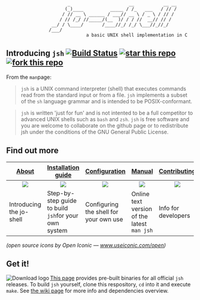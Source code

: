 ```
                       _                      __           __ __
                      (_)____          _____ / /_   ___   / // /
                     / // __ \ ______ / ___// __ \ / _ \ / // / 
                    / // /_/ //_____/(__  )/ / / //  __// // /  
                 __/ / \____/       /____//_/ /_/ \___//_//_/   
                /___/
                              a basic UNIX shell implementation in C
```
## Introducing `jsh`      [![Build Status](https://travis-ci.org/jovanbulck/jo-shell.svg?branch=master)](https://travis-ci.org/jovanbulck/jo-shell) [![star this repo](http://github-svg-buttons.herokuapp.com/star.svg?user=jovanbulck&repo=jo-shell)](http://github.com/jovanbulck/jo-shell/stargazers) [![fork this repo](http://github-svg-buttons.herokuapp.com/fork.svg?user=jovanbulck&repo=jo-shell)](http://github.com/jovanbulck/jo-shell/fork)

From the `man`page:

> `jsh` is a UNIX command interpreter (shell) that executes commands read from the standard input or from a file. `jsh` implements a subset of the `sh` language grammar and is intended to be POSIX-conformant.

> `jsh` is written 'just for fun' and is not intented to be a full competitor to advanced UNIX shells such as `bash` and `zsh`. `jsh` is free software and you are welcome to collaborate on the github page or to redistribute jsh under the conditions of the GNU General Public License.

## Find out more

| [About](https://github.com/jovanbulck/jo-shell/wiki/About) | [Installation guide](https://github.com/jovanbulck/jo-shell/wiki/Compiling-and-running) | [Configuration](https://github.com/jovanbulck/jo-shell/wiki/Sample-configuration-files) | [Manual](https://github.com/jovanbulck/jo-shell/wiki/Manual) | [Contributing](https://github.com/jovanbulck/jo-shell/wiki/Coding-guidelines) |
|----|----------|----------|---------|---------|
| [<div align="center"> <img src="http://jovanbulck.github.io/jo-shell/info_icon.svg"/> </div>](https://github.com/jovanbulck/jo-shell/wiki/About) | [<div align="center"> <img src="http://jovanbulck.github.io/jo-shell/wrench.svg"/> </div>](https://github.com/jovanbulck/jo-shell/wiki/Compiling-and-running) | [<div align="center"> <img src="https://github.com/iconic/open-iconic/blob/master/png/cog-6x.png"/> </div>](https://github.com/jovanbulck/jo-shell/wiki/Sample-configuration-files) | [<div align="center"> <img src="https://github.com/iconic/open-iconic/blob/master/png/book-6x.png"/> </div>](https://github.com/jovanbulck/jo-shell/wiki/Manual) | [<div align="center"> <img src="https://github.com/iconic/open-iconic/blob/master/png/people-6x.png"/> </div>](https://github.com/jovanbulck/jo-shell/wiki/Coding-guidelines) |
| Introducing the jo-shell | Step-by-step guide to build `jsh`for your own system | Configuring the shell for your own use | Online text version of the latest `man jsh` | Info for developers |
*(open source icons by Open Iconic — www.useiconic.com/open)*

## Get it!

<a href="https://github.com/jovanbulck/jo-shell/releases/latest"><img src="https://github.com/jovanbulck/jo-shell/blob/gh-pages/download_icon_right_space.png"
 alt="Download logo" title="Download latest release" align="left" /></a>

[This page](https://github.com/jovanbulck/jo-shell/releases/latest) provides pre-built binaries for all official `jsh` releases. To build `jsh` yourself, clone this respository, `cd` into it and execute `make`. See [the wiki page](https://github.com/jovanbulck/jo-shell/wiki/Compiling-and-running) for more info and dependencies overview.
